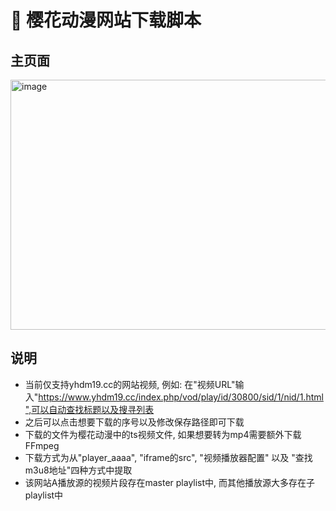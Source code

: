 # 🌸 樱花动漫网站下载脚本

## 主页面
<img width="600" height="400" alt="image" src="https://github.com/user-attachments/assets/740d75c2-762b-480f-9145-4cd6f8b935b4" />

## 说明
- 当前仅支持yhdm19.cc的网站视频, 例如: 在"视频URL"输入"https://www.yhdm19.cc/index.php/vod/play/id/30800/sid/1/nid/1.html",可以自动查找标题以及搜寻列表
- 之后可以点击想要下载的序号以及修改保存路径即可下载
- 下载的文件为樱花动漫中的ts视频文件, 如果想要转为mp4需要额外下载FFmpeg
- 下载方式为从"player_aaaa", "iframe的src", "视频播放器配置" 以及 "查找m3u8地址"四种方式中提取
- 该网站A播放源的视频片段存在master playlist中, 而其他播放源大多存在子 playlist中
